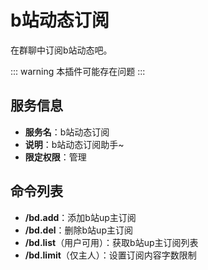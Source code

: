 # b站动态订阅
在群聊中订阅b站动态吧。

::: warning
本插件可能存在问题
:::

## 服务信息
- **服务名**：b站动态订阅
- **说明**：b站动态订阅助手~
- **限定权限**：管理

## 命令列表
- **/bd.add**：添加b站up主订阅
- **/bd.del**：删除b站up主订阅
- **/bd.list**（用户可用）：获取b站up主订阅列表
- **/bd.limit**（仅主人）：设置订阅内容字数限制

